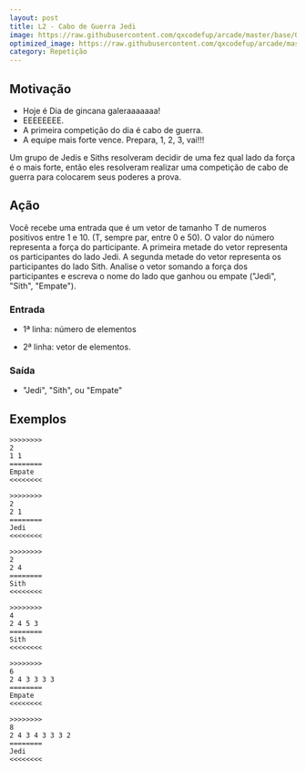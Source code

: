 ```yaml
---
layout: post
title: L2 - Cabo de Guerra Jedi
image: https://raw.githubusercontent.com/qxcodefup/arcade/master/base/048/__capa.jpg
optimized_image: https://raw.githubusercontent.com/qxcodefup/arcade/master/base/.thumb/048/Readme.jpg
category: Repetição
---
```

<!-- DON'T EDIT THIS FILE, GENERATED BY SCRIPT -->
<!-- DON'T EDIT THIS FILE, GENERATED BY SCRIPT -->
<!-- DON'T EDIT THIS FILE, GENERATED BY SCRIPT -->
<!-- DON'T EDIT THIS FILE, GENERATED BY SCRIPT -->
<!-- DON'T EDIT THIS FILE, GENERATED BY SCRIPT -->



## Motivação

* Hoje é Dia de gincana galeraaaaaaa!
* EEEEEEEE.
* A primeira competição do dia é cabo de guerra.
* A equipe mais forte vence. Prepara, 1, 2, 3, vai!!!

Um grupo de Jedis e Siths resolveram decidir de uma fez qual lado da força é o mais forte, então eles resolveram realizar uma competição de cabo de guerra para colocarem seus poderes a prova.

## Ação

Você recebe uma entrada que é um vetor de tamanho T de numeros positivos entre 1 e 10. (T, sempre par, entre 0 e 50). O valor do número representa a força do participante. A primeira metade do vetor representa os participantes do lado Jedi. A segunda metade do vetor representa os participantes do lado Sith. Analise o vetor somando a força dos participantes e escreva o nome do lado que ganhou ou empate ("Jedi", "Sith", "Empate").

### Entrada

* 1ª linha: número de elementos
 
* 2ª linha: vetor de elementos.

### Saída

* "Jedi", "Sith", ou "Empate"

## Exemplos

```
>>>>>>>>
2
1 1
========
Empate
<<<<<<<<

>>>>>>>>
2
2 1
========
Jedi
<<<<<<<<

>>>>>>>>
2
2 4
========
Sith
<<<<<<<<

>>>>>>>>
4
2 4 5 3
========
Sith
<<<<<<<<

>>>>>>>>
6
2 4 3 3 3 3
========
Empate
<<<<<<<<

>>>>>>>>
8
2 4 3 4 3 3 3 2
========
Jedi
<<<<<<<<
```


